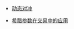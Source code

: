 - [动态对冲](/%E6%9C%9F%E6%9D%83%E7%90%86%E8%AE%BA%E5%AD%A6%E4%B9%A0%E7%AC%94%E8%AE%B0/%E5%8A%A8%E6%80%81%E5%AF%B9%E5%86%B2.md)

- [希腊参数在交易中的应用](/%E6%9C%9F%E6%9D%83%E7%90%86%E8%AE%BA%E5%AD%A6%E4%B9%A0%E7%AC%94%E8%AE%B0/%E5%B8%8C%E8%85%8A%E5%8F%82%E6%95%B0%E5%9C%A8%E4%BA%A4%E6%98%93%E4%B8%AD%E7%9A%84%E5%BA%94%E7%94%A8.md)